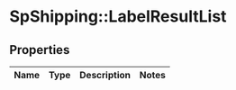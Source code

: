 # SpShipping::LabelResultList

## Properties
Name | Type | Description | Notes
------------ | ------------- | ------------- | -------------

